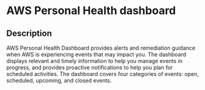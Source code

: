 # AWS Personal Health dashboard

## Description

AWS Personal Health Dashboard provides alerts and remediation guidance when AWS is experiencing events that may impact you. The dashboard displays relevant and timely information to help you manage events in progress, and provides proactive notifications to help you plan for scheduled activities. The dashboard covers four categories of events: open, scheduled, upcoming, and closed events.
